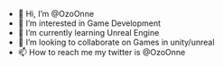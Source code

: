 - 👋 Hi, I’m @OzoOnne
- 👀 I’m interested in Game Development
- 🌱 I’m currently learning Unreal Engine
- 💞️ I’m looking to collaborate on Games in unity/unreal
- 📫 How to reach me my twitter is @OzoOnne

<!---
OzoOnne/OzoOnne is a ✨ special ✨ repository because its `README.md` (this file) appears on your GitHub profile.
You can click the Preview link to take a look at your changes.
--->
